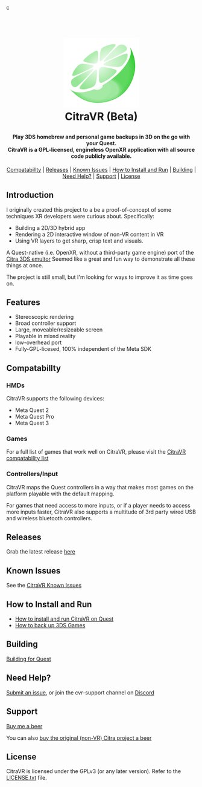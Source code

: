 c<h1 align="center">
  <br>
  <a href="https://citra-emu.org/"><img src="assets/citravr_logo.png" alt="CitraVR" width="200"></a>
  <br>
  <b>CitraVR (Beta)</b>
  <br>
</h1>

<h4 align="center"> Play 3DS homebrew and personal game backups in 3D on the go with your Quest.
</br>
  CitraVR is a GPL-licensed, engineless OpenXR application with all source code publicly available.
</h4>

<p align="center">
  <a href="#compatabillty">Compatabillty</a> |
  <a href="#releases">Releases</a> |
  <a href="#known-issues">Known Issues</a> |
  <a href="#how-to-install-and-run">How to Install and Run</a> |
  <a href="#building">Building</a> |
  <a href="#need-help">Need Help?</a> |
  <a href="#support">Support</a> |
  <a href="#license">License</a>
</p>

## Introduction
I originally created this project to a be a proof-of-concept of some techniques XR developers were curious about. 
Specifically:
- Building a 2D/3D hybrid app
- Rendering a 2D interactive window of non-VR content in VR
- Using VR layers to get sharp, crisp text and visuals.

A Quest-native (i.e. OpenXR, without a third-party game engine) port of the [Citra 3DS emultor](https://github.com/citra-emu/citra) Seemed like a great and fun way to demonstrate all these things at once.

The project is still small, but I'm looking for ways to improve it as time goes on.

## Features
- Stereoscopic rendering
- Broad controller support
- Large, moveable/resizeable screen
- Playable in mixed reality
- low-overhead port
- Fully-GPL-licesed, 100% independent of the Meta SDK

## Compatabillty

### HMDs
CitraVR supports the following devices:
- Meta Quest 2
- Meta Quest Pro
- Meta Quest 3

### Games
For a full list of games that work well on CitraVR, please visit the [CitraVR compatability list](https://docs.google.com/document/d/1Jezf64_s5m1lbj3mD--Ye2ew3su0hTAeBWNx3ViMtHI/edit?usp=sharing)

### Controllers/Input 
CitraVR maps the Quest controllers in a way that makes most games on the platform playable with the default mapping. 

For games that need access to more inputs, or if a player needs to access more inputs faster, CitraVR also supports a multitude of 3rd party wired USB and wireless bluetooth controllers. 

## Releases
Grab the latest release [here](https://github.com/amwatson/CitraVR/releases)

## Known Issues
See the [CitraVR Known Issues](https://github.com/amwatson/CitraVR/wiki/CitraVR-Known-Issues)

## How to Install and Run
- [How to install and run CitraVR on Quest](https://github.com/amwatson/CitraVR/wiki/Install-Run-on-Quest)
- [How to back up 3DS Games](https://github.com/amwatson/CitraVR/wiki/Backing-up-3DS-Games)

## Building
[Building for Quest](https://github.com/amwatson/CitraVR/wiki/Building-for-Quest)

## Need Help? 
[Submit an issue](https://github.com/amwatson/CitraVR/issues), or join the cvr-support channel on [Discord](https://discord.com/channels/747967102895390741/1196505250102792232)

## Support
[Buy me a beer](https://www.buymeacoffee.com/fewerwrong)

You can also [buy the original \(non-VR\) Citra project a beer](https://www.patreon.com/citraemu)

## License
CitraVR is licensed under the GPLv3 (or any later version). Refer to the [LICENSE.txt](https://github.com/amwatson/CitraVR/blob/master/license.txt) file.
